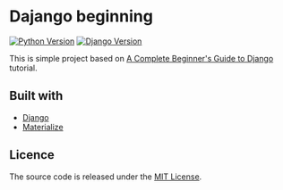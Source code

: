 # Dajango beginning

[![Python Version](https://img.shields.io/badge/python-3.6-brightgreen.svg)](https://python.org)
[![Django Version](https://img.shields.io/badge/django-1.11-brightgreen.svg)](https://djangoproject.com)

This is simple project based on [A Complete Beginner's Guide to Django](https://simpleisbetterthancomplex.com/series/beginners-guide/1.11/) tutorial.

## Built with
* [Django](https://www.djangoproject.com/)
* [Materialize](http://materializecss.com/)

## Licence
The source code is released under the [MIT License](https://github.com/polieter/Django_beginning/blob/master/LICENSE).